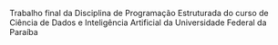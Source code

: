 Trabalho final da Disciplina de Programação Estruturada do curso de Ciência de Dados e Inteligência Artificial da Universidade Federal da Paraíba
